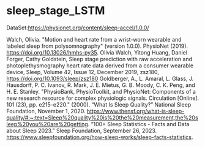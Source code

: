 # sleep_stage_LSTM

DataSet:https://physionet.org/content/sleep-accel/1.0.0/

Walch, Olivia. "Motion and heart rate from a wrist-worn wearable and labeled sleep from polysomnography" (version 1.0.0). PhysioNet (2019). https://doi.org/10.13026/hmhs-py35.
Olivia Walch, Yitong Huang, Daniel Forger, Cathy Goldstein, Sleep stage prediction with raw acceleration and photoplethysmography heart rate data derived from a consumer wearable device, Sleep, Volume 42, Issue 12, December 2019, zsz180, https://doi.org/10.1093/sleep/zsz180
Goldberger, A., L. Amaral, L. Glass, J. Hausdorff, P. C. Ivanov, R. Mark, J. E. Mietus, G. B. Moody, C. K. Peng, and H. E. Stanley. "PhysioBank, PhysioToolkit, and PhysioNet: Components of a new research resource for complex physiologic signals. Circulation [Online]. 101 (23), pp. e215–e220." (2000).
“What Is Sleep Quality?” National Sleep Foundation, November 1, 2020. https://www.thensf.org/what-is-sleep-quality/#:~:text=Sleep%20quality%20is%20the%20measurement,the%20sleep%20you%20are%20getting. 
“100+ Sleep Statistics - Facts and Data about Sleep 2023.” Sleep Foundation, September 26, 2023. https://www.sleepfoundation.org/how-sleep-works/sleep-facts-statistics. 
